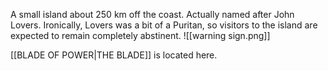 A small island about 250 km off the coast. Actually named after John Lovers. Ironically, Lovers was a bit of a Puritan, so visitors to the island are expected to remain completely abstinent.
![[warning sign.png]]

[[BLADE OF POWER|THE BLADE]] is located here.